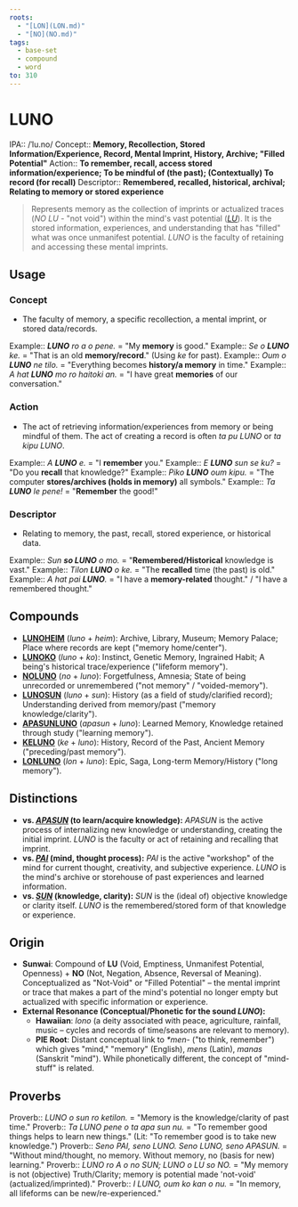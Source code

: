 ```yaml
---
roots:
  - "[LON](LON.md)"
  - "[NO](NO.md)"
tags:
  - base-set
  - compound
  - word
to: 310
---
```


# LUNO

IPA::				/ˈlu.no/
Concept::		**Memory, Recollection, Stored Information/Experience, Record, Mental Imprint, History, Archive; "Filled Potential"**
Action::		**To remember, recall, access stored information/experience; To be mindful of (the past); (Contextually) To record (for recall)**
Descriptor::	**Remembered, recalled, historical, archival; Relating to memory or stored experience**

> Represents memory as the collection of imprints or actualized traces (*NO LU* - "not void") within the mind's vast potential (*[LU](LU.md)*). It is the stored information, experiences, and understanding that has "filled" what was once unmanifest potential. *LUNO* is the faculty of retaining and accessing these mental imprints.

## Usage

### Concept
*   The faculty of memory, a specific recollection, a mental imprint, or stored data/records.

Example::   ***LUNO** ro a o pene.* = "My **memory** is good."
Example::   *Se o **LUNO** ke.* = "That is an old **memory/record**." (Using *ke* for past).
Example::   *Oum o **LUNO** ne tilo.* = "Everything becomes **history/a memory** in time."
Example::   *A hat **LUNO** mo ro haitoki an.* = "I have great **memories** of our conversation."

### Action
*   The act of retrieving information/experiences from memory or being mindful of them. The act of creating a record is often *ta pu LUNO* or *ta kipu LUNO*.

Example::   *A **LUNO** e.* = "I **remember** you."
Example::   *E **LUNO** sun se ku?* = "Do you **recall** that knowledge?"
Example::   *Piko **LUNO** oum kipu.* = "The computer **stores/archives (holds in memory)** all symbols."
Example::   *Ta **LUNO** le pene!* = "**Remember** the good!"

### Descriptor
*   Relating to memory, the past, recall, stored experience, or historical data.

Example::   *Sun **so LUNO** o mo.* = "**Remembered/Historical** knowledge is vast."
Example::   *Tilon **LUNO** o ke.* = "The **recalled** time (the past) is old."
Example::   *A hat pai **LUNO**.* = "I have a **memory-related** thought." / "I have a remembered thought."

## Compounds
*   **[LUNOHEIM](LUNOHEIM)** (*luno* + *heim*): Archive, Library, Museum; Memory Palace; Place where records are kept ("memory home/center").
*   **[LUNOKO](LUNOKO)** (*luno* + *ko*): Instinct, Genetic Memory, Ingrained Habit; A being's historical trace/experience ("lifeform memory").
*   **[NOLUNO](NOLUNO)** (*no* + *luno*): Forgetfulness, Amnesia; State of being unrecorded or unremembered ("not memory" / "voided-memory").
*   **[LUNOSUN](LUNOSUN)** (*luno* + *sun*): History (as a field of study/clarified record); Understanding derived from memory/past ("memory knowledge/clarity").
*   **[APASUNLUNO](APASUNLUNO)** (*apasun* + *luno*): Learned Memory, Knowledge retained through study ("learning memory").
*   **[KELUNO](KELUNO)** (*ke* + *luno*): History, Record of the Past, Ancient Memory ("preceding/past memory").
*   **[LONLUNO](LONLUNO)** (*lon* + *luno*): Epic, Saga, Long-term Memory/History ("long memory").

## Distinctions
*   **vs. *[APASUN](APASUN)* (to learn/acquire knowledge):** *APASUN* is the active process of internalizing new knowledge or understanding, creating the initial imprint. *LUNO* is the faculty or act of retaining and recalling that imprint.
*   **vs. *[PAI](PAI.md)* (mind, thought process):** *PAI* is the active "workshop" of the mind for current thought, creativity, and subjective experience. *LUNO* is the mind's archive or storehouse of past experiences and learned information.
*   **vs. *[SUN](SUN.md)* (knowledge, clarity):** *SUN* is the (ideal of) objective knowledge or clarity itself. *LUNO* is the remembered/stored form of that knowledge or experience.

## Origin

*   **Sunwai**: Compound of **LU** (Void, Emptiness, Unmanifest Potential, Openness) + **NO** (Not, Negation, Absence, Reversal of Meaning). Conceptualized as "Not-Void" or "Filled Potential" – the mental imprint or trace that makes a part of the mind's potential no longer empty but actualized with specific information or experience.
*   **External Resonance (Conceptual/Phonetic for the sound *LUNO*):**
    *   **Hawaiian**: _lono_ (a deity associated with peace, agriculture, rainfall, music – cycles and records of time/seasons are relevant to memory).
    *   **PIE Root**: Distant conceptual link to *\*men-* ("to think, remember") which gives "mind," "memory" (English), *mens* (Latin), *manas* (Sanskrit "mind"). While phonetically different, the concept of "mind-stuff" is related.

## Proverbs

Proverb:: *LUNO o sun ro ketilon.* = "Memory is the knowledge/clarity of past time."
Proverb:: *Ta LUNO pene o ta apa sun nu.* = "To remember good things helps to learn new things." (Lit: "To remember good is to take new knowledge.")
Proverb:: *Seno PAI, seno LUNO. Seno LUNO, seno APASUN.* = "Without mind/thought, no memory. Without memory, no (basis for new) learning."
Proverb:: *LUNO ro A o no SUN; LUNO o LU so NO.* = "My memory is not (objective) Truth/Clarity; memory is potential made 'not-void' (actualized/imprinted)."
Proverb:: *I LUNO, oum ko kan o nu.* = "In memory, all lifeforms can be new/re-experienced."
